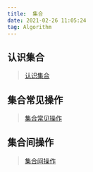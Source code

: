 ```yaml
---
title:  集合
date: 2021-02-26 11:05:24
tag: Algorithm
---
```


## 认识集合
>[认识集合](/algorithm/structure-algorithm/Set/first "认识集合")
## 集合常见操作
>[集合常见操作](/algorithm/structure-algorithm/Set/second "集合常见操作")
## 集合间操作
>[集合间操作](/algorithm/structure-algorithm/Set/third "集合间操作")